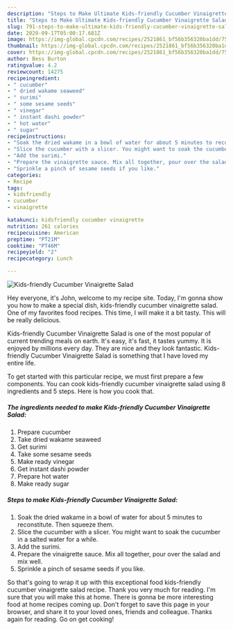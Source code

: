 ```yaml
---
description: "Steps to Make Ultimate Kids-friendly Cucumber Vinaigrette Salad"
title: "Steps to Make Ultimate Kids-friendly Cucumber Vinaigrette Salad"
slug: 791-steps-to-make-ultimate-kids-friendly-cucumber-vinaigrette-salad
date: 2020-09-17T05:00:17.681Z
image: https://img-global.cpcdn.com/recipes/2521861_bf56b356320ba1dd/751x532cq70/kids-friendly-cucumber-vinaigrette-salad-recipe-main-photo.jpg
thumbnail: https://img-global.cpcdn.com/recipes/2521861_bf56b356320ba1dd/751x532cq70/kids-friendly-cucumber-vinaigrette-salad-recipe-main-photo.jpg
cover: https://img-global.cpcdn.com/recipes/2521861_bf56b356320ba1dd/751x532cq70/kids-friendly-cucumber-vinaigrette-salad-recipe-main-photo.jpg
author: Bess Burton
ratingvalue: 4.2
reviewcount: 14275
recipeingredient:
- " cucumber"
- " dried wakame seaweed"
- " surimi"
- " some sesame seeds"
- " vinegar"
- " instant dashi powder"
- " hot water"
- " sugar"
recipeinstructions:
- "Soak the dried wakame in a bowl of water for about 5 minutes to reconstitute. Then squeeze them."
- "Slice the cucumber with a slicer. You might want to soak the cucumber in a salted water for a while."
- "Add the surimi."
- "Prepare the vinaigrette sauce. Mix all together, pour over the salad and mix well."
- "Sprinkle a pinch of sesame seeds if you like."
categories:
- Recipe
tags:
- kidsfriendly
- cucumber
- vinaigrette

katakunci: kidsfriendly cucumber vinaigrette 
nutrition: 261 calories
recipecuisine: American
preptime: "PT21M"
cooktime: "PT46M"
recipeyield: "2"
recipecategory: Lunch

---
```



![Kids-friendly Cucumber Vinaigrette Salad](https://img-global.cpcdn.com/recipes/2521861_bf56b356320ba1dd/751x532cq70/kids-friendly-cucumber-vinaigrette-salad-recipe-main-photo.jpg)

Hey everyone, it's John, welcome to my recipe site. Today, I'm gonna show you how to make a special dish, kids-friendly cucumber vinaigrette salad. One of my favorites food recipes. This time, I will make it a bit tasty. This will be really delicious.



Kids-friendly Cucumber Vinaigrette Salad is one of the most popular of current trending meals on earth. It's easy, it's fast, it tastes yummy. It is enjoyed by millions every day. They are nice and they look fantastic. Kids-friendly Cucumber Vinaigrette Salad is something that I have loved my entire life.


To get started with this particular recipe, we must first prepare a few components. You can cook kids-friendly cucumber vinaigrette salad using 8 ingredients and 5 steps. Here is how you cook that.

<!--inarticleads1-->

##### The ingredients needed to make Kids-friendly Cucumber Vinaigrette Salad:

1. Prepare  cucumber
1. Take  dried wakame seaweed
1. Get  surimi
1. Take  some sesame seeds
1. Make ready  vinegar
1. Get  instant dashi powder
1. Prepare  hot water
1. Make ready  sugar




<!--inarticleads2-->

##### Steps to make Kids-friendly Cucumber Vinaigrette Salad:

1. Soak the dried wakame in a bowl of water for about 5 minutes to reconstitute. Then squeeze them.
1. Slice the cucumber with a slicer. You might want to soak the cucumber in a salted water for a while.
1. Add the surimi.
1. Prepare the vinaigrette sauce. Mix all together, pour over the salad and mix well.
1. Sprinkle a pinch of sesame seeds if you like.




So that's going to wrap it up with this exceptional food kids-friendly cucumber vinaigrette salad recipe. Thank you very much for reading. I'm sure that you will make this at home. There is gonna be more interesting food at home recipes coming up. Don't forget to save this page in your browser, and share it to your loved ones, friends and colleague. Thanks again for reading. Go on get cooking!
